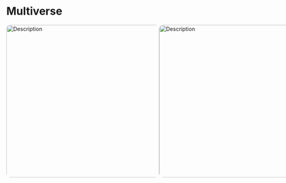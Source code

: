 # Multiverse
<div style="display:flex;">
<img style="border-radius:10px;" src="https://sudipacharya456.com.np/multiverse-desktop.png" height="400" alt="Description">
<img style="border-radius:10px;" src="https://sudipacharya456.com.np/multiverse-mobile.jpg" height="400" alt="Description">  
  
</div>

